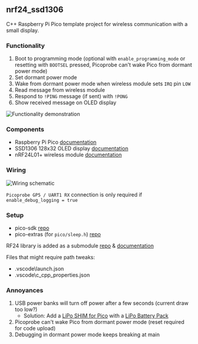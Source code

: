 ## nrf24_ssd1306

C++ Raspberry Pi Pico template project for wireless communication with a small display.

### Functionality
1. Boot to programming mode (optional with `enable_programming_mode` or resetting with `BOOTSEL` pressed, Picoprobe can't wake Pico from dormant power mode)
2. Set dormant power mode
3. Wake from dormant power mode when wireless module sets `IRQ` pin `LOW`
4. Read message from wireless module
5. Respond to `!PING` message (if sent) with `!PONG`
6. Show received message on OLED display

![Functionality demonstration](images/demo.gif)

### Components
* Raspberry Pi Pico [documentation](https://www.raspberrypi.com/documentation/microcontrollers/raspberry-pi-pico.html)
* SSD1306 128x32 OLED display [documentation](https://artofcircuits.com/product/ssd1306-white-0-91-128x32-oled-display-i2c-interface)
* nRF24L01+ wireless module [documentation](https://lastminuteengineers.com/nrf24l01-arduino-wireless-communication/)

### Wiring
![Wiring schematic](/images/wiring_schematic.svg)

`Picoprobe GP5 / UART1 RX` connection is only required if `enable_debug_logging = true`

### Setup
* pico-sdk [repo](https://github.com/raspberrypi/pico-sdk)
* pico-extras (for `pico/sleep.h`) [repo](https://github.com/raspberrypi/pico-extras)

RF24 library is added as a submodule [repo](https://github.com/nRF24/RF24) & [documentation](https://nrf24.github.io/RF24/md_docs_pico_sdk.html)

Files that might require path tweaks:
* .vscode\launch.json
* .vscode\c_cpp_properties.json

### Annoyances
1. USB power banks will turn off power after a few seconds (current draw too low?)
   - Solution: Add a [LiPo SHIM for Pico](https://shop.pimoroni.com/products/pico-lipo-shim) with a [LiPo Battery Pack](https://shop.pimoroni.com/products/lipo-battery-pack)
2. Picoprobe can't wake Pico from dormant power mode (reset required for code upload)
3. Debugging in dormant power mode keeps breaking at main
